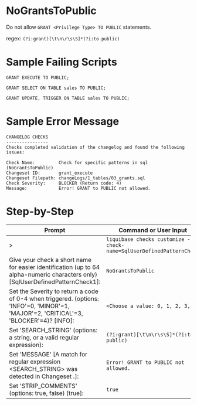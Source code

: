 # NoGrantsToPublic

Do not allow `GRANT <Privilege Type> TO PUBLIC` statements.

regex: `(?i:grant)[\t\n\r\s\S]*(?i:to public)`

# Sample Failing Scripts
```
GRANT EXECUTE TO PUBLIC;
```
```
GRANT SELECT ON TABLE sales TO PUBLIC;
```
```
GRANT UPDATE, TRIGGER ON TABLE sales TO PUBLIC;
```

# Sample Error Message
```
CHANGELOG CHECKS
----------------
Checks completed validation of the changelog and found the following issues:

Check Name:         Check for specific patterns in sql (NoGrantsToPublic)
Changeset ID:       grant_execute
Changeset Filepath: changeLogs/1_tables/03_grants.sql
Check Severity:     BLOCKER (Return code: 4)
Message:            Error! GRANT to PUBLIC not allowed.
```
# Step-by-Step

| Prompt | Command or User Input |
| ------ | ----------------------|
| > | `liquibase checks customize --check-name=SqlUserDefinedPatternCheck` |
| Give your check a short name for easier identification (up to 64 alpha-numeric characters only) [SqlUserDefinedPatternCheck1]: | `NoGrantsToPublic` |
| Set the Severity to return a code of 0-4 when triggered. (options: 'INFO'=0, 'MINOR'=1, 'MAJOR'=2, 'CRITICAL'=3, 'BLOCKER'=4)? [INFO]: | `<Choose a value: 0, 1, 2, 3, 4>` |
| Set 'SEARCH_STRING' (options: a string, or a valid regular expression): | `(?i:grant)[\t\n\r\s\S]*(?i:to public)` |
| Set 'MESSAGE' [A match for regular expression <SEARCH_STRING> was detected in Changeset <CHANGESET>.]: | `Error! GRANT to PUBLIC not allowed.` |
| Set 'STRIP_COMMENTS' (options: true, false) [true]: | `true` |

